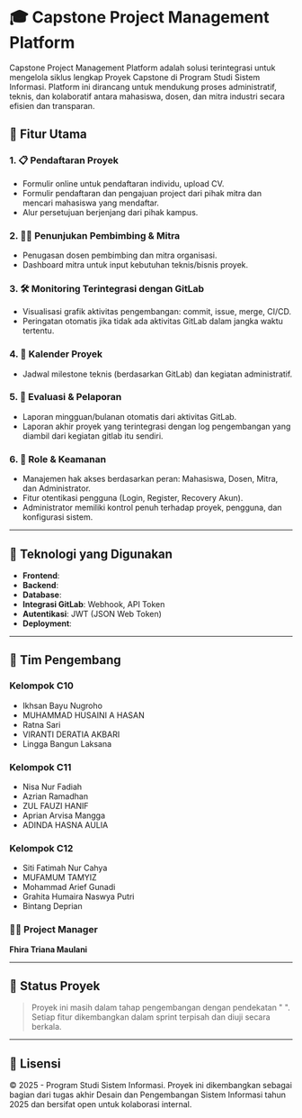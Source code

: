# 🎓 Capstone Project Management Platform

Capstone Project Management Platform adalah solusi terintegrasi untuk mengelola siklus lengkap Proyek Capstone di Program Studi Sistem Informasi. Platform ini dirancang untuk mendukung proses administratif, teknis, dan kolaboratif antara mahasiswa, dosen, dan mitra industri secara efisien dan transparan.

## 🚀 Fitur Utama

### 1. 📋 Pendaftaran Proyek
- Formulir online untuk pendaftaran individu, upload CV.
- Formulir pendaftaran dan pengajuan project dari pihak mitra dan mencari mahasiswa yang mendaftar.
- Alur persetujuan berjenjang dari pihak kampus.

### 2. 👨‍🏫 Penunjukan Pembimbing & Mitra
- Penugasan dosen pembimbing dan mitra organisasi.
- Dashboard mitra untuk input kebutuhan teknis/bisnis proyek.

### 3. 🛠 Monitoring Terintegrasi dengan GitLab
- Visualisasi grafik aktivitas pengembangan: commit, issue, merge, CI/CD.
- Peringatan otomatis jika tidak ada aktivitas GitLab dalam jangka waktu tertentu.

### 4. 📆 Kalender Proyek
- Jadwal milestone teknis (berdasarkan GitLab) dan kegiatan administratif.

### 5. 📝 Evaluasi & Pelaporan
- Laporan mingguan/bulanan otomatis dari aktivitas GitLab.
- Laporan akhir proyek yang terintegrasi dengan log pengembangan yang diambil dari kegiatan gitlab itu sendiri.

### 6. 🔐 Role & Keamanan
- Manajemen hak akses berdasarkan peran: Mahasiswa, Dosen, Mitra, dan Administrator.
- Fitur otentikasi pengguna (Login, Register, Recovery Akun).
- Administrator memiliki kontrol penuh terhadap proyek, pengguna, dan konfigurasi sistem.

---

## 🧰 Teknologi yang Digunakan

- **Frontend**: 
- **Backend**: 
- **Database**: 
- **Integrasi GitLab**: Webhook, API Token
- **Autentikasi**: JWT (JSON Web Token)
- **Deployment**: 

---

## 👥 Tim Pengembang

### Kelompok C10
- Ikhsan Bayu Nugroho  
- MUHAMMAD HUSAINI A HASAN  
- Ratna Sari  
- VIRANTI DERATIA AKBARI  
- Lingga Bangun Laksana

### Kelompok C11
- Nisa Nur Fadiah  
- Azrian Ramadhan  
- ZUL FAUZI HANIF  
- Aprian Arvisa Mangga  
- ADINDA HASNA AULIA

### Kelompok C12
- Siti Fatimah Nur Cahya  
- MUFAMUM TAMYIZ  
- Mohammad Arief Gunadi  
- Grahita Humaira Naswya Putri  
- Bintang Deprian

### 👨‍💼 Project Manager
**Fhira Triana Maulani**

---

## 📌 Status Proyek
> Proyek ini masih dalam tahap pengembangan dengan pendekatan " ". Setiap fitur dikembangkan dalam sprint terpisah dan diuji secara berkala.

---

## 📄 Lisensi
© 2025 - Program Studi Sistem Informasi. Proyek ini dikembangkan sebagai bagian dari tugas akhir Desain dan Pengembangan Sistem Informasi tahun 2025 dan bersifat open untuk kolaborasi internal.

